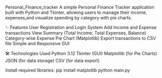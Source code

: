 Personal_Finance_tracker
A simple Personal Finance Tracker application built with Python and Tkinter, allowing users to manage their income, expenses,and visualize spending by category with pie charts.

✨ Features
User Registration and Login System
Add Income and Expense transactions
View Summary (Total Income, Total Expenses, Balance)
Category-wise Expense Pie Chart (Matplotlib)
Export transactions to CSV file
Simple and Responsive GUI

🛠 Technologies Used
Python 3.12
Tkinter (GUI)
Matplotlib (for Pie Charts)
JSON (for data storage)
CSV (for data export)

Install required libraries:
pip install matplotlib python main.py
